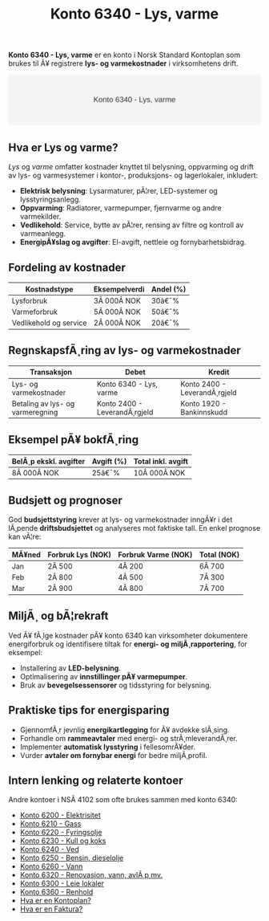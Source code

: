 ﻿---
title: "Konto 6340 - Lys, varme"
meta_title: "6340-lys-varme"
meta_description: '**Konto 6340 - Lys, varme** er en konto i Norsk Standard Kontoplan som brukes til Ã¥ registrere **lys- og varmekostnader** i virksomhetens drift.'
slug: 6340-lys-varme
type: blog
layout: pages/single
---

**Konto 6340 - Lys, varme** er en konto i Norsk Standard Kontoplan som brukes til Ã¥ registrere **lys- og varmekostnader** i virksomhetens drift.

![Illustrasjon av konto 6340 Lys, varme](6340-lys-varme-image.svg)

## Hva er Lys og varme?

*Lys* og *varme* omfatter kostnader knyttet til belysning, oppvarming og drift av lys- og varmesystemer i kontor-, produksjons- og lagerlokaler, inkludert:

* **Elektrisk belysning**: Lysarmaturer, pÃ¦rer, LED-systemer og lysstyringsanlegg.
* **Oppvarming**: Radiatorer, varmepumper, fjernvarme og andre varmekilder.
* **Vedlikehold**: Service, bytte av pÃ¦rer, rensing av filtre og kontroll av varmeanlegg.
* **EnergipÃ¥slag og avgifter**: El-avgift, nettleie og fornybarhetsbidrag.

## Fordeling av kostnader

| Kostnadstype           | Eksempelverdi  | Andel (%) |
|------------------------|----------------|-----------|
| Lysforbruk             | 3Â 000Â NOK      | 30â€¯%      |
| Varmeforbruk           | 5Â 000Â NOK      | 50â€¯%      |
| Vedlikehold og service | 2Â 000Â NOK      | 20â€¯%      |

## RegnskapsfÃ¸ring av lys- og varmekostnader

| Transaksjon                          | Debet                       | Kredit                       |
|--------------------------------------|-----------------------------|------------------------------|
| Lys- og varmekostnader               | Konto 6340 - Lys, varme     | Konto 2400 - LeverandÃ¸rgjeld |
| Betaling av lys- og varmeregning     | Konto 2400 - LeverandÃ¸rgjeld| Konto 1920 - Bankinnskudd    |

## Eksempel pÃ¥ bokfÃ¸ring

| BelÃ¸p ekskl. avgifter | Avgift (%) | Total inkl. avgift |
|-----------------------|------------|--------------------|
| 8Â 000Â NOK             | 25â€¯%       | 10Â 000Â NOK         |

## Budsjett og prognoser

God **budsjettstyring** krever at lys- og varmekostnader inngÃ¥r i det lÃ¸pende **driftsbudsjettet** og analyseres mot faktiske tall. En enkel prognose kan vÃ¦re:

| MÃ¥ned | Forbruk Lys (NOK) | Forbruk Varme (NOK) | Total (NOK) |
|-------|-------------------|---------------------|-------------|
| Jan   | 2Â 500             | 4Â 200               | 6Â 700       |
| Feb   | 2Â 800             | 4Â 500               | 7Â 300       |
| Mar   | 2Â 900             | 4Â 800               | 7Â 700       |

## MiljÃ¸ og bÃ¦rekraft

Ved Ã¥ fÃ¸lge kostnader pÃ¥ konto 6340 kan virksomheter dokumentere energiforbruk og identifisere tiltak for **energi- og miljÃ¸rapportering**, for eksempel:

* Installering av **LED-belysning**.
* Optimalisering av **innstillinger pÃ¥ varmepumper**.
* Bruk av **bevegelsessensorer** og tidsstyring for belysning.

## Praktiske tips for energisparing

* GjennomfÃ¸r jevnlig **energikartlegging** for Ã¥ avdekke slÃ¸sing.
* Forhandle om **rammeavtaler** med energi- og strÃ¸mleverandÃ¸rer.
* Implementer **automatisk lysstyring** i fellesomrÃ¥der.
* Vurder **avtaler om fornybar energi** for bedre miljÃ¸profil.

## Intern lenking og relaterte kontoer

Andre kontoer i NSÂ 4102 som ofte brukes sammen med konto 6340:

* [Konto 6200 - Elektrisitet](/blogs/kontoplan/6200-elektrisitet "Konto 6200 - Elektrisitet")
* [Konto 6210 - Gass](/blogs/kontoplan/6210-gass "Konto 6210 - Gass")
* [Konto 6220 - Fyringsolje](/blogs/kontoplan/6220-fyringsolje "Konto 6220 - Fyringsolje")
* [Konto 6230 - Kull og koks](/blogs/kontoplan/6230-kull-koks "Konto 6230 - Kull og koks")
* [Konto 6240 - Ved](/blogs/kontoplan/6240-ved "Konto 6240 - Ved")
* [Konto 6250 - Bensin, dieselolje](/blogs/kontoplan/6250-bensin-dieselolje "Konto 6250 - Bensin, dieselolje")
* [Konto 6260 - Vann](/blogs/kontoplan/6260-vann "Konto 6260 - Vann")
* [Konto 6320 - Renovasjon, vann, avlÃ¸p mv.](/blogs/kontoplan/6320-renovasjon-vann-avlop-mv "Konto 6320 - Renovasjon, vann, avlÃ¸p mv.")
* [Konto 6300 - Leie lokaler](/blogs/kontoplan/6300-leie-lokaler "Konto 6300 - Leie lokaler")
* [Konto 6360 - Renhold](/blogs/kontoplan/6360-renhold "Konto 6360 - Renhold")
* [Hva er en Kontoplan?](/blogs/regnskap/hva-er-kontoplan "Hva er en Kontoplan? Komplett Guide til Kontoplaner i Norsk Regnskap")
* [Hva er en Faktura?](/blogs/regnskap/hva-er-en-faktura "Hva er en Faktura? En Guide til Norske Fakturakrav")

